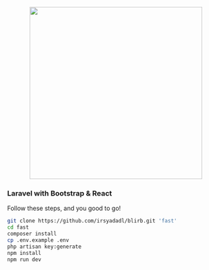 <p align="center"><a href="https://laravel.com" target="_blank"><img src="https://raw.githubusercontent.com/laravel/art/master/logo-lockup/5%20SVG/2%20CMYK/1%20Full%20Color/laravel-logolockup-cmyk-red.svg" width="400"></a></p>

### Laravel with Bootstrap & React
Follow these steps, and you good to go!

```bash
git clone https://github.com/irsyadadl/blirb.git 'fast'
cd fast
composer install
cp .env.example .env
php artisan key:generate
npm install
npm run dev
```
